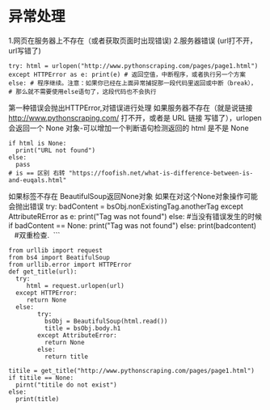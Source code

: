# 异常处理

1.网页在服务器上不存在（或者获取页面时出现错误)
2.服务器错误 (url打不开，url写错了)
```
try: html = urlopen("http://www.pythonscraping.com/pages/page1.html")
except HTTPError as e: print(e) # 返回空值，中断程序，或者执行另一个方案
else: # 程序继续。注意：如果你已经在上面异常捕捉那一段代码里返回或中断（break）， # 那么就不需要使用else语句了，这段代码也不会执行
```
第一种错误会抛出HTTPError,对错误进行处理
如果服务器不存在（就是说链接 http://www.pythonscraping.com/ 打不开，或者是 URL 链接 写错了），urlopen 会返回一个 None 对象-可以增加一个判断语句检测返回的 html 是不是 None
``` 
if html is None:
  print("URL not found")
else:
  pass
# is == 区别 右转 "https://foofish.net/what-is-difference-between-is-and-euqals.html"
```
如果标签不存在
BeautifulSoup返回None对象 如果在对这个None对象操作可能会抛出错误
try:
  badContent = bsObj.nonExistingTag.anotherTag
except AttributeRError as e:
  print("Tag was not found")
else: #当没有错误发生的时候
  if badContent == None:
    print("Tag was not found")
  else:
    print(badcontent)
    
  #双重检查.
  ```
```#综合起来
from urllib import request
from bs4 import BeatifulSoup
from urllib.error import HTTPError
def get_title(url):
  try:
     html = request.urlopen(url)
  except HTTPError:
     return None
  else:
        try:
          bsObj = BeautifulSoup(html.read())
          title = bsObj.body.h1
        except AttributeError:
          return None
        else:
          return title
          
titile = get_title("http://www.pythonscraping.com/pages/page1.html")
if titile == None:
  pirnt("titile do not exist")
else:
  print(title)
  
